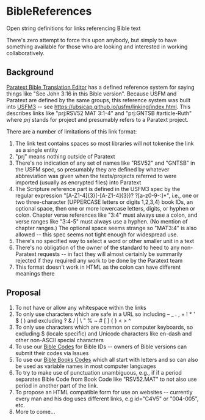 # BibleReferences

Open string definitions for links referencing Bible text

There's zero attempt to force this upon anybody, but simply to have something available for those who are looking and interested in working collaboratively.

## Background

[Paratext Bible Translation Editor](https://paratext.org/) has a defined reference system for saying things like "See John 3:16 in this Bible version". Because USFM and Paratext are defined by the same groups, this reference system was built into [USFM3](https://ubsicap.github.io/usfm) -- see https://ubsicap.github.io/usfm/linking/index.html. This describes links like "prj:RSV52 MAT 3:1-4" and "prj:GNTSB #article-Ruth" where *prj* stands for project and presumably refers to a Paratext project.

There are a number of limitations of this link format:

1. The link text contains spaces so most libraries will not tokenise the link as a single entity
2. "prj" means nothing outside of Paratext
3. There's no indication of any set of names like "RSV52" and "GNTSB" in the USFM spec, so presumably they are defined by whatever abbreviation was given when the texts/projects referred to were imported (usually as encrypted files) into Paratext
4. The Scripture reference part is defined in the USFM3 spec by the regular expression "[A-Z1-4]{3}(-[A-Z1-4]{3})? ?[a-z0-9\-:]\*", i.e., one or two three-character (UPPERCASE letters or digits 1,2,3,4) book IDs, an optional space, then one or more lowercase letters, digits, or hyphen or colon. Chapter verse references like "3:4" must always use a colon, and verse ranges like "3:4-5" must always use a hyphen. (No mention of chapter ranges.) The optional space seems strange so "MAT3:4" is also allowed -- this spec seems not tight enough for widespread use.
5. There's no specified way to select a word or other smaller unit in a text
6. There's no obligation of the owner of the standard to heed to any non-Paratext requests -- in fact they will almost certainly be summarily rejected if they required any work to be done by the Paratext team
7. This format doesn't work in HTML as the colon can have different meanings there

## Proposal

1. To not have or allow any whitespace within the links
2. To only use characters which are safe in a URL so including – _ . , + ! * ' $ ( ) and excluding ? & / | \ " % ~ # [ ] { } < > ^
3. To only use characters which are common on computer keyboards, so excluding $ (locale specific) and Unicode characters like en-dash and other non-ASCII special characters
4. To use our [Bible Codes](https://github.com/Freely-Given-org/BibleCodes) for Bible IDs -- owners of Bible versions can submit their codes via Issues
5. To use our [Bible Books Codes](https://github.com/Freely-Given-org/BibleBooksCodes) which all start with letters and so can also be used as variable names in most computer languages
6. To try to make use of punctuation unambiguous, e.g., if if a period separates Bible Code from Book Code like "RSV52.MAT" to not also use period in another part of the link.
7. To propose an HTML compatible form for use on websites -- currently every man and his dog uses different links, e.g id="C4V5" or "004-005", etc.
8. More to come...

